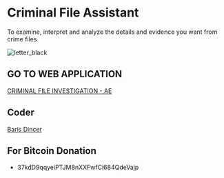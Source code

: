# Criminal File Assistant
To examine, interpret and analyze the details and evidence you want from crime files

![letter_black](https://github.com/BrsDincer/PsychologicalAssistant/assets/81470496/86f430e8-afae-431a-836c-881bb2f0e333)


## GO TO WEB APPLICATION
[CRIMINAL FILE INVESTIGATION - AE](https://criminalai.streamlit.app/)

## Coder

[Baris Dincer](https://www.linkedin.com/in/brs-dincer/)

## For Bitcoin Donation

- 37kdD9qqyeiPTJM8nXXFwfCi684QdeVajp
